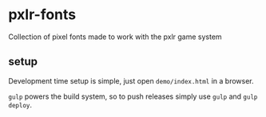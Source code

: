 # pxlr-fonts
Collection of pixel fonts made to work with the pxlr game system

## setup

Development time setup is simple, just open `demo/index.html` in a browser.

`gulp` powers the build system, so to push releases simply use `gulp` and `gulp deploy`.
